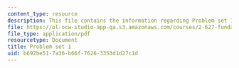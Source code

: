 ```yaml
---
content_type: resource
description: This file contains the information regarding Problem set 1.
file: https://ol-ocw-studio-app-qa.s3.amazonaws.com/courses/2-627-fundamentals-of-photovoltaics-fall-2013/b692be517a36b66f76263353d1d27c1d_MIT2_627F13_pset1.pdf
file_type: application/pdf
resourcetype: Document
title: Problem set 1
uid: b692be51-7a36-b66f-7626-3353d1d27c1d
---
```

